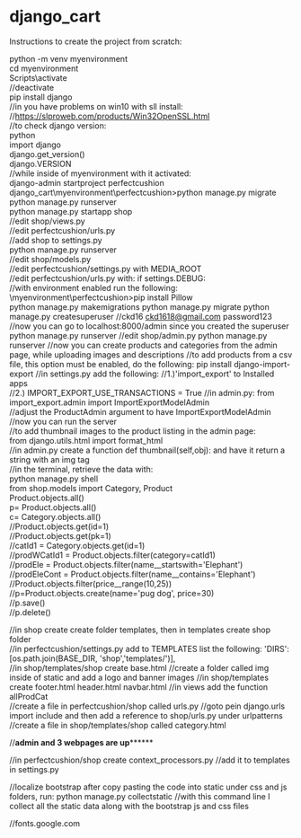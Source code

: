 # django_cart
Instructions to create the project from scratch:

python -m venv myenvironment  
cd myenvironment  
Scripts\activate  
//deactivate   
pip install django  
//in you have problems on win10 with sll install:  
//https://slproweb.com/products/Win32OpenSSL.html  
//to check django version:  
python  
import django  
django.get_version()  
django.VERSION  
//while inside of myenvironment with it activated:  
django-admin startproject perfectcushion   
django_cart\myenvironment\perfectcushion>python manage.py migrate  
python manage.py runserver  
python manage.py startapp shop  
//edit shop/views.py  
//edit perfectcushion/urls.py  
//add shop to settings.py  
python manage.py runserver  
//edit shop/models.py  
//edit perfectcushion/settings.py with MEDIA_ROOT  
//edit perfectcushion/urls.py with: if settings.DEBUG:  
//with environment enabled run the following:  
\myenvironment\perfectcushion>pip install Pillow  
python manage.py makemigrations
python manage.py migrate
python manage.py createsuperuser
//ckd16 ckd1618@gmail.com password123
//now you can go to localhost:8000/admin since you created the superuser
python manage.py runserver
//edit shop/admin.py
python manage.py runserver
//now you can create products and categories from the admin page, while uploading images and descriptions
//to add products from a csv file, this option must be enabled, do the following:
pip install django-import-export
//in settings.py add the following:
//1.)'import_export' to Installed apps  
//2.) IMPORT_EXPORT_USE_TRANSACTIONS = True 
//in admin.py: from import_export.admin import ImportExportModelAdmin  
//adjust the ProductAdmin argument to have ImportExportModelAdmin   
//now you can run the server  
//to add thumbnail images to the product listing in the admin page:  
from django.utils.html import format_html   
//in admin.py create a function def thumbnail(self,obj): and have it return a string with an img tag  
//in the terminal, retrieve the data with:  
python manage.py shell  
from shop.models import Category, Product  
Product.objects.all()  
p= Product.objects.all()  
c= Category.objects.all()  
//Product.objects.get(id=1)  
//Product.objects.get(pk=1)  
//catId1 = Category.objects.get(id=1)  
//prodWCatId1 = Product.objects.filter(category=catId1)  
//prodEle = Product.objects.filter(name__startswith='Elephant')  
//prodEleCont = Product.objects.filter(name__contains='Elephant')  
//Product.objects.filter(price__range(10,25))  
//p=Product.objects.create(name='pug dog', price=30)   
//p.save()  
//p.delete()  

//in shop create create folder templates, then in templates create shop folder  
//in perfectcushion/settings.py add to TEMPLATES list the following: 'DIRS': [os.path.join(BASE_DIR, 'shop','templates/')],  
//in shop/templates/shop create base.html
//create a folder called img inside of static and add a logo and banner images
//in shop/templates create footer.html header.html navbar.html
//in views add the function allProdCat  
//create a file in perfectcushion/shop called urls.py
//goto pein django.urls import include and then add a reference to shop/urls.py under urlpatterns  
//create a file in shop/templates/shop called category.html  

//**********admin and 3 webpages are up****************

//in perfectcushion/shop create context_processors.py
//add it to templates in settings.py

//localize bootstrap after copy pasting the code into static under css and js folders, run:
python manage.py collectstatic
//with this command line I collect all the static data along with the bootstrap js and css files

//fonts.google.com
